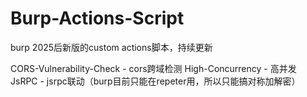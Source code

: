 # Burp-Actions-Script
burp 2025后新版的custom actions脚本，持续更新


CORS-Vulnerability-Check - cors跨域检测
High-Concurrency - 高并发
JsRPC - jsrpc联动（burp目前只能在repeter用，所以只能搞对称加解密）
